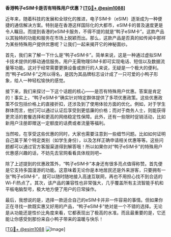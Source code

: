 **香港鸭子eSIM卡是否有特殊用户优惠？[[TG💪+ @esim1088](https://t.me/s/esim1088)]**

近年来，随着科技的发展和全球化的推进，电子SIM卡（eSIM）逐渐成为一种便捷的通信解决方案。特别是在香港这样国际化的大都市，eSIM卡的普及速度更是令人瞩目。而提到香港的eSIM卡服务，不得不提的就是“鸭子eSIM卡”。这款产品以其独特的功能和服务在市场上脱颖而出。那么，这款产品是否真的如传闻中那样为某些特殊用户提供优惠呢？让我们一起来揭开它的神秘面纱。

首先，我们来了解一下什么是“鸭子eSIM卡”。简单来说，这是一种通过虚拟SIM卡技术提供的移动通信服务。用户无需物理SIM卡即可实现电话、短信以及数据流量等功能。这对于经常需要更换设备或旅行的人来说，无疑是一个极大的便利。而“鸭子eSIM卡”之所以得名，是因为其品牌标志设计成了一只可爱的小鸭子形象，给人一种轻松愉快的感觉。

接下来，我们来探讨一下这个话题的核心——是否有特殊用户优惠。答案是肯定的！事实上，“鸭子eSIM卡”确实针对特定群体提供了多项优惠政策。这些优惠政策不仅包括价格上的直接折扣，还涉及到了使用体验方面的优化。例如，对于学生群体而言，他们可以通过认证后享受到更低廉的价格；而对于商务人士，则能获得更灵活的套餐选择和更高的网络稳定性保障。此外，还有一些限时促销活动，比如新用户注册即赠送一定额度的话费或者流量等福利。

当然啦，在享受这些优惠的同时，大家也需要注意到一些细节问题。比如如何证明自己属于某个特定类别（如学生身份），以及怎样正确申请相关优惠等等。这些问题都可以通过官方客服渠道得到解答哦！所以如果你对“鸭子eSIM卡”的特殊用户优惠感兴趣的话，不妨先去官网看看具体规则吧~

除了上述提到的优惠政策外，“鸭子eSIM卡”本身还有很多亮点值得称赞。首先便是它支持多国漫游的功能。这意味着无论你是本地居民还是外来游客，只要拥有一张“鸭子eSIM卡”，就可以随时随地接入高速互联网，再也不用担心找不到合适的Wi-Fi热点了。其次，该产品的兼容性也非常强大，几乎覆盖所有主流智能手机和平板电脑型号，极大地方便了用户的日常操作。

最后，我想说的是，选择一款适合自己的eSIM卡并非一件容易的事情。但如果你正在寻找一款既实惠又好用的产品，“鸭子eSIM卡”绝对是一个不错的选择。无论是从功能还是性价比角度来看，它都表现出了极高的水准。而且最重要的是，它还能让你感受到那份来自小鸭子带来的温暖与快乐！

[[TG💪+ @esim1088](https://t.me/s/esim1088) ![Image](https://i.postimg.cc/4NQfJmqS/Snipaste-2025-05-13-00-14-12.png)]